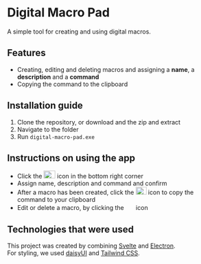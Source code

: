 # Digital Macro Pad
A simple tool for creating and using digital macros.

## Features
- Creating, editing and deleting macros and assigning a **name**, a **description** and a **command**
- Copying the command to the clipboard

## Installation guide
1. Clone the repository, or download and the zip and extract
2. Navigate to the folder
3. Run `digital-macro-pad.exe`

## Instructions on using the app
- Click the <img src="https://raw.githubusercontent.com/FortAwesome/Font-Awesome/6.x/svgs/solid/circle-plus.svg" width="27" height="18"> icon in the bottom right corner
- Assign name, description and command and confirm
- After a macro has been created, click the <img src="https://raw.githubusercontent.com/FortAwesome/Font-Awesome/6.x/svgs/regular/clipboard.svg" width="25" height="18"> icon to copy the command to your clipboard
- Edit or delete a macro, by clicking the <img src="https://raw.githubusercontent.com/FortAwesome/Font-Awesome/6.x/svgs/solid/ellipsis-vertical.svg" width="20" height="16"> icon

## Technologies that were used
This project was created by combining [Svelte](https://svelte.dev/) and [Electron](https://www.electronjs.org/). <br> For styling, we used [daisyUI](https://daisyui.com/) and [Tailwind CSS](https://tailwindcss.com/).
